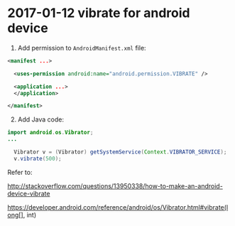 # 2017-01-12 vibrate for android device

1. Add permission to `AndroidManifest.xml` file:

```xml
<manifest ...>

  <uses-permission android:name="android.permission.VIBRATE" />

  <application ...>
  </application>

</manifest>
```

2. Add Java code:

```java
import android.os.Vibrator;
...

  Vibrator v = (Vibrator) getSystemService(Context.VIBRATOR_SERVICE);
  v.vibrate(500);
```

Refer to: 

http://stackoverflow.com/questions/13950338/how-to-make-an-android-device-vibrate

https://developer.android.com/reference/android/os/Vibrator.html#vibrate(long[], int)
